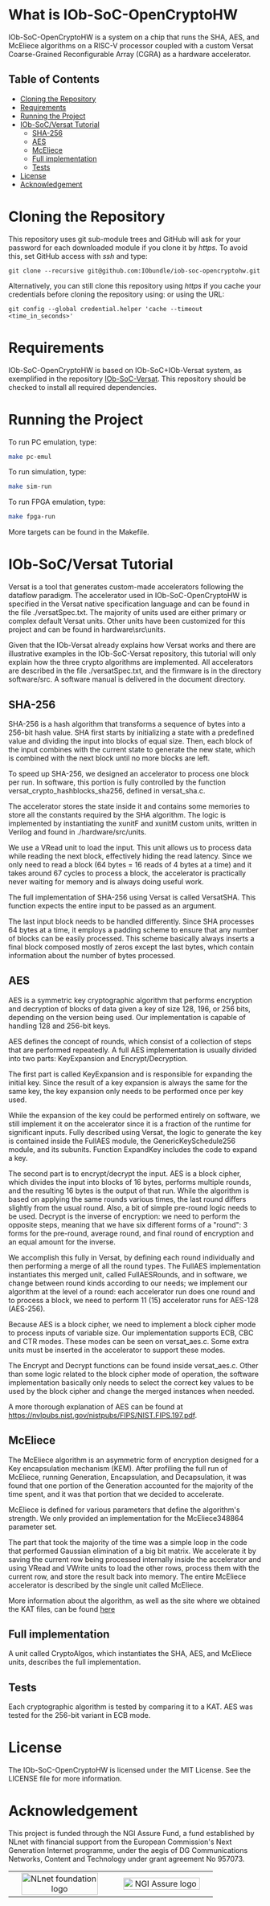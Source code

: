 # What is IOb-SoC-OpenCryptoHW

IOb-SoC-OpenCryptoHW is a system on a chip that runs the SHA, AES, and McEliece algorithms on a RISC-V processor coupled with a custom Versat Coarse-Grained Reconfigurable Array (CGRA) as a hardware accelerator.


## Table of Contents

- [Cloning the Repository](#cloning-the-repository)
- [Requirements](#requirements)
- [Running the Project](#running-the-project)
- [IOb-SoC/Versat Tutorial](#iob-soc-versat-tutorial)
    * [SHA-256](#sha-256)
    * [AES](#aes)
    * [McEliece](#mceliece)
    * [Full implementation](#full-implementation)
    * [Tests](#tests)
- [License](#license)
- [Acknowledgement](#acknowledgement)

# Cloning the Repository

This repository uses git sub-module trees and GitHub will ask for your password for each downloaded module if you clone it by *https*. To avoid this, set GitHub access with *ssh* and type:

```
git clone --recursive git@github.com:IObundle/iob-soc-opencryptohw.git
```

Alternatively, you can still clone this repository using *https* if you cache
your credentials before cloning the repository using: or using the URL:
```
git config --global credential.helper 'cache --timeout <time_in_seconds>'
```

# Requirements

IOb-SoC-OpenCryptoHW is based on IOb-SoC+IOb-Versat system, as exemplified in
the repository [IOb-SoC-Versat](https://github.com/IObundle/iob-soc-versat). This repository should be checked to install all required
dependencies.

# Running the Project

To run PC emulation, type:

```bash
make pc-emul
```

To run simulation, type:

```bash
make sim-run
```

To run FPGA emulation, type:

```bash
make fpga-run
```

More targets can be found in the Makefile.


# IOb-SoC/Versat Tutorial

Versat is a tool that generates custom-made accelerators following the dataflow paradigm. The accelerator used in IOb-SoC-OpenCryptoHW is specified in the Versat native specification language and can be found in the file ./versatSpec.txt. The majority of units used are either primary or complex default Versat units. Other units have been customized for this project and can be found in hardware\src\units.

Given that the IOb-Versat already explains how Versat works and there are illustrative examples in the IOb-SoC-Versat repository, this tutorial will only explain how the three crypto algorithms are implemented. All accelerators are described in the file ./versatSpec.txt, and the firmware is in the directory software/src. A software manual is delivered in the document directory.

## SHA-256

SHA-256 is a hash algorithm that transforms a sequence of bytes into a 256-bit hash value. SHA first starts by initializing a state with a predefined value and dividing the input into blocks of equal size. Then, each block of the input combines with the current state to generate the new state, which is combined with the next block until no more blocks are left. 

To speed up SHA-256, we designed an accelerator to process one block per run. In software, this portion is fully controlled by the function versat_crypto_hashblocks_sha256, defined in versat_sha.c. 

The accelerator stores the state inside it and contains some memories to store all the constants required by the SHA algorithm. The logic is implemented by instantiating the xunitF and xunitM custom units, written in Verilog and found in ./hardware/src/units.

We use a VRead unit to load the input. This unit allows us to process data while reading the next block, effectively hiding the read latency. Since we only need to read a block (64 bytes = 16 reads of 4 bytes at a time) and it takes around 67 cycles to process a block, the accelerator is practically never waiting for memory and is always doing useful work.

The full implementation of SHA-256 using Versat is called VersatSHA. This function expects the entire input to be passed as an argument. 

The last input block needs to be handled differently. Since SHA processes 64 bytes at a time, it employs a padding scheme to ensure that any number of blocks can be easily processed. This scheme basically always inserts a final block composed mostly of zeros except the last bytes, which contain information about the number of bytes processed.

## AES

AES is a symmetric key cryptographic algorithm that performs encryption and decryption of blocks of data given a key of size 128, 196, or 256 bits, depending on the version being used. Our implementation is capable of handling 128 and 256-bit keys.

AES defines the concept of rounds, which consist of a collection of steps that are performed repeatedly. A full AES implementation is usually divided into two parts: KeyExpansion and Encrypt/Decryption.

The first part is called KeyExpansion and is responsible for expanding the initial key. Since the result of a key expansion is always the same for the same key, the key expansion only needs to be performed once per key used. 

While the expansion of the key could be performed entirely on software, we still implement it on the accelerator since it is a fraction of the runtime for significant inputs. Fully described using Versat, the logic to generate the key is contained inside the FullAES module, the GenericKeySchedule256 module, and its subunits. Function ExpandKey includes the code to expand a key. 

The second part is to encrypt/decrypt the input. AES is a block cipher, which divides the input into blocks of 16 bytes, performs multiple rounds, and the resulting 16 bytes is the output of that run. While the algorithm is based on applying the same rounds various times, the last round differs slightly from the usual round. Also, a bit of simple pre-round logic needs to be used. Decrypt is the inverse of encryption: we need to perform the opposite steps, meaning that we have six different forms of a "round": 3 forms for the pre-round, average round, and final round of encryption and an equal amount for the inverse.

We accomplish this fully in Versat, by defining each round individually and then performing a merge of all the round types. The FullAES implementation instantiates this merged unit, called FullAESRounds, and in software, we change between round kinds according to our needs; we implement our algorithm at the level of a round: each accelerator run does one round and to process a block, we need to perform 11 (15) accelerator runs for AES-128 (AES-256).

Because AES is a block cipher, we need to implement a block cipher mode to process inputs of variable size. Our implementation supports ECB, CBC and CTR modes. These modes can be seen on versat_aes.c. Some extra units must be inserted in the accelerator to support these modes.

The Encrypt and Decrypt functions can be found inside versat_aes.c. Other than some logic related to the block cipher mode of operation, the software implementation basically only needs to select the correct key values to be used by the block cipher and change the merged instances when needed.

A more thorough explanation of AES can be found at https://nvlpubs.nist.gov/nistpubs/FIPS/NIST.FIPS.197.pdf.

## McEliece

The McEliece algorithm is an asymmetric form of encryption designed for a Key encapsulation mechanism (KEM). After profiling the full run of McEliece, running Generation, Encapsulation, and Decapsulation, it was found that one portion of the Generation accounted for the majority of the time spent, and it was that portion that we decided to accelerate.

McEliece is defined for various parameters that define the algorithm's strength. We only provided an implementation for the McEliece348864 parameter set.

The part that took the majority of the time was a simple loop in the code that performed Gaussian elimination of a big bit matrix. We accelerate it by saving the current row being processed internally inside the accelerator and using VRead and VWrite units to load the other rows, process them with the current row, and store the result back into memory. The entire McEliece accelerator is described by the single unit called McEliece.

More information about the algorithm, as well as the site where we obtained the KAT files, can be found [here](https://classic.mceliece.org/nist.html)

## Full implementation

A unit called CryptoAlgos, which instantiates the SHA, AES, and McEliece units, describes the full implementation.

## Tests

Each cryptographic algorithm is tested by comparing it to a KAT. AES was tested for the 256-bit variant in ECB mode.

# License

The IOb-SoC-OpenCryptoHW is licensed under the MIT License. See the LICENSE file for more information.


# Acknowledgement
This project is funded through the NGI Assure Fund, a fund established by NLnet
with financial support from the European Commission's Next Generation Internet
programme, under the aegis of DG Communications Networks, Content and Technology
under grant agreement No 957073.

<table>
    <tr>
        <td align="center" width="50%"><img src="https://nlnet.nl/logo/banner.svg" alt="NLnet foundation logo" style="width:90%"></td>
        <td align="center"><img src="https://nlnet.nl/image/logos/NGIAssure_tag.svg" alt="NGI Assure logo" style="width:90%"></td>
    </tr>
</table>
